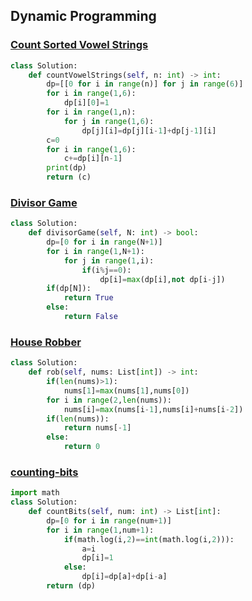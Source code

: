 ## Dynamic Programming

### [Count Sorted Vowel Strings](https://leetcode.com/problems/count-sorted-vowel-strings/)

```python
class Solution:
    def countVowelStrings(self, n: int) -> int:
        dp=[[0 for i in range(n)] for j in range(6)]
        for i in range(1,6):
            dp[i][0]=1
        for i in range(1,n):
            for j in range(1,6):
                dp[j][i]=dp[j][i-1]+dp[j-1][i]
        c=0
        for i in range(1,6):
            c+=dp[i][n-1]
        print(dp)
        return (c)  
```


### [Divisor Game](https://leetcode.com/problems/divisor-game/)

```python
class Solution:
    def divisorGame(self, N: int) -> bool:
        dp=[0 for i in range(N+1)]
        for i in range(1,N+1):
            for j in range(1,i):
                if(i%j==0):
                    dp[i]=max(dp[i],not dp[i-j])
        if(dp[N]):
            return True
        else:
            return False
```


### [House Robber](https://leetcode.com/problems/house-robber/)

```python
class Solution:
    def rob(self, nums: List[int]) -> int:
        if(len(nums)>1):
            nums[1]=max(nums[1],nums[0])
        for i in range(2,len(nums)):
            nums[i]=max(nums[i-1],nums[i]+nums[i-2])
        if(len(nums)):
            return nums[-1]
        else:
            return 0
```


### [counting-bits](https://leetcode.com/problems/counting-bits/)

```python
import math
class Solution:
    def countBits(self, num: int) -> List[int]:
        dp=[0 for i in range(num+1)]
        for i in range(1,num+1):
            if(math.log(i,2)==int(math.log(i,2))):
                a=i
                dp[i]=1
            else:
                dp[i]=dp[a]+dp[i-a]
        return (dp)
        
```
